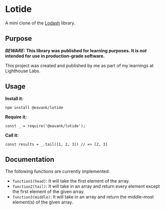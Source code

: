 # Lotide

A mini clone of the [Lodash](https://lodash.com) library.

## Purpose

**_BEWARE:_ This library was published for learning purposes. It is _not_ intended for use in production-grade software.**

This project was created and published by me as part of my learnings at Lighthouse Labs. 

## Usage

**Install it:**

`npm install @eavank/lotide`

**Require it:**

`const _ = require('@eavank/lotide');`

**Call it:**

`const results = _.tail([1, 2, 3]) // => [2, 3]`

## Documentation

The following functions are currently implemented:

* `function1(head)`: It will take the first element of the array.
* `function2(tail)`: It will take in an array and return every element except the first element of the given array.
* `function3(middle)`: It will take in an array and return the middle-most element(s) of the given array.